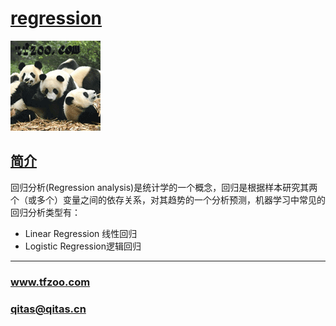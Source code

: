﻿# [regression](https://github.com/tfzoo/regression) 

[![sites](tfzoo/tfzoo.png)](http://www.tfzoo.com)

## [简介](https://github.com/tfzoo/regression/wiki) 

回归分析(Regression analysis)是统计学的一个概念，回归是根据样本研究其两个（或多个）变量之间的依存关系，对其趋势的一个分析预测，机器学习中常见的回归分析类型有：

- Linear Regression 线性回归
- Logistic Regression逻辑回归



---

###  www.tfzoo.com 
###  qitas@qitas.cn
